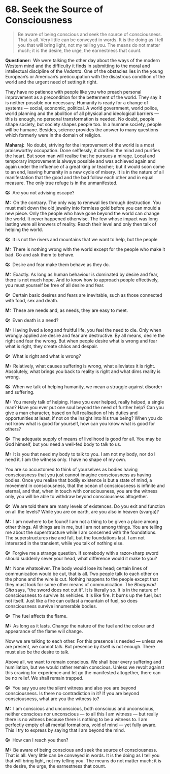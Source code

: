 # 68. Seek the Source of Consciousness

>Be aware of being conscious and seek the source of consciousness. That is all. Very little can be conveyed in words. It is the doing as I tell you that will bring light, not my telling you. The means do not matter much; it is the desire, the urge, the earnestness that count.

**Questioner:**&ensp;We were talking the other day about the ways of the modern Western mind and the difficulty it finds in submitting to the moral and intellectual discipline of the *Vedanta*. One of the obstacles lies in the young European’s or American’s preöccupation with the disastrous condition of the world and the urgent need of setting it right. 

They have no patience with people like you who preach personal improvement as a precondition for the betterment of the world. They say it is neither possible nor necessary. Humanity is ready for a change of systems — social, economic, political. A world government, world police, world planning and the abolition of all physical and ideological barriers — this is enough, no personal transformation is needed. No doubt, people shape society, but society shapes people too. In a humane society, people will be humane. Besides, science provides the answer to many questions which formerly were in the domain of religion.

**Maharaj:**&ensp;No doubt, striving for the improvement of the world is a most praiseworthy occupation. Done selflessly, it clarifies the mind and purifies the heart. But soon man will realise that he pursues a mirage. Local and temporary improvement is always possible and was achieved again and again under the influence of a great king or teacher; but it would soon come to an end, leaving humanity in a new cycle of misery. It is in the nature of all manifestation that the good and the bad follow each other and in equal measure. The only true refuge is in the unmanifested.

**Q:**&ensp;Are you not advising escape?

**M:**&ensp;On the contrary. The only way to renewal lies through destruction. You must melt down the old jewelry into formless gold before you can mould a new piece. Only the people who have gone beyond the world can change the world. It never happened otherwise. The few whose impact was long lasting were all knowers of reality. Reach their level and only then talk of helping the world.

**Q:**&ensp;It is not the rivers and mountains that we want to help, but the people

**M:**&ensp;There is nothing wrong with the world except for the people who make it bad. Go and ask them to behave.

**Q:**&ensp;Desire and fear make them behave as they do.

**M:**&ensp;Exactly. As long as human behaviour is dominated by desire and fear, there is not much hope. And to know how to approach people effectively, you must yourself be free of all desire and fear.

**Q:**&ensp;Certain basic desires and fears are inevitable, such as those connected with food, sex and death.

**M:**&ensp;These are needs and, as needs, they are easy to meet.

**Q:**&ensp;Even death is a need?

**M:**&ensp;Having lived a long and fruitful life, you feel the need to die. Only when wrongly applied are desire and fear are destructive. By all means, desire the right and fear the wrong. But when people desire what is wrong and fear what is right, they create chäos and despair.

**Q:**&ensp;What is right and what is wrong?

**M:**&ensp;Relatively, what causes suffering is wrong, what alleviates it is right. Absolutely, what brings you back to reality is right and what dims reality is wrong.

**Q:**&ensp;When we talk of helping humanity, we mean a struggle against disorder and suffering.

**M:**&ensp;You merely talk of helping. Have you ever helped, really helped, a single man? Have you ever put one soul beyond the need of further help? Can you give a man character, based on full realisation of his duties and opportunities at least, if not on the insight into his true being? When you do not know what is good for yourself, how can you know what is good for others?

**Q:**&ensp;The adequate supply of means of livelihood is good for all. You may be God himself, but you need a well-fed body to talk to us.

**M:**&ensp;It is you that need my body to talk to you. I am not my body, nor do I need it. I am the witness only. I have no shape of my own. 

You are so accustomed to think of yourselves as bodies having consciousness that you just cannot imagine consciousness as having bodies. Once you realise that bodily existence is but a state of mind, a movement in consciousness, that the ocean of consciousness is infinite and eternal, and that, when in touch with consciousness, you are the witness only, you will be able to withdraw beyond consciousness altogether.

**Q:**&ensp;We are told there are many levels of existences. Do you exit and function on all the levels? While you are on earth, are you also in heaven (<span data-tippy-content="The celestial regions.">svarga</span>)?

**M:**&ensp;I am nowhere to be found! I am not a thing to be given a place among other things. All things are in me, but I am not among things. You are telling me about the superstructure while I am concerned with the foundations. The superstructures rise and fall, but the foundations last. I am not interested in the transient, while you talk of nothing else.

**Q:**&ensp;Forgive me a strange question. If somebody with a razor-sharp sword should suddenly sever your head, what difference would it make to you?

**M:**&ensp;None whatsoëver. The body would lose its head; certain lines of communication would be cut, that is all. Two people talk to each other on the phone and the wire is cut. Nothing happens to the people except that they must look for some other means of communication. The *Bhagavad Gita* says, “the sword does not cut it”. It is literally so. It is in the nature of consciousness to survive its vehicles. It is like fire. It burns up the fuel, but not itself. Just like a fire can outlast a mountain of fuel, so does consciousness survive innumerable bodies.

**Q:**&ensp;The fuel affects the flame.

**M:**&ensp;As long as it lasts. Change the nature of the fuel and the colour and appearance of the flame will change. 

Now we are talking to each other. For this presence is needed — unless we are present, we cannot talk. But presence by itself is not enough. There must also be the desire to talk. 

Above all, we want to remain conscious. We shall bear every suffering and humiliation, but we would rather remain conscious. Unless we revolt against this craving for experience and let go the manifested altogether, there can be no relief. We shall remain trapped.

**Q:**&ensp;You say you are the silent witness and also you are beyond consciousness. Is there no contradiction in it? If you are beyond consciousness, what are you the witness to?

**M:**&ensp;I am conscious and unconscious, both conscious and unconscious, neither conscious nor unconscious — to all this I am witness — but really there is no witness because there is nothing to be a witness to. I am perfectly empty of all mental formations, void of mind — yet fully aware. This I try to express by saying that I am beyond the mind.

**Q:**&ensp;How can I reach you then?

**M:**&ensp;Be aware of being conscious and seek the source of consciousness. That is all. Very little can be conveyed in words. It is the doing as I tell you that will bring light, not my telling you. The means do not matter much; it is the desire, the urge, the earnestness that count.

<script>
export default {
  props: ["slot-key"],
  mounted () {
    tippy("[data-tippy-content]", {allowHTML: true});
  }
}
</script>